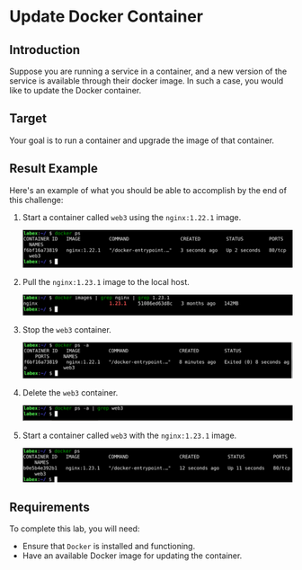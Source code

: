 # Update Docker Container

## Introduction

Suppose you are running a service in a container, and a new version of the service is available through their docker image. In such a case, you would like to update the Docker container.

## Target

Your goal is to run a container and upgrade the image of that container.

## Result Example

Here's an example of what you should be able to accomplish by the end of this challenge:

1. Start a container called `web3` using the `nginx:1.22.1` image.

   ![challenge-container-lifecycle-management-2-1](assets/challenge-container-lifecycle-management-2-1.png)

2. Pull the `nginx:1.23.1` image to the local host.

   ![challenge-container-lifecycle-management-2-2](assets/challenge-container-lifecycle-management-2-2.png)

3. Stop the `web3` container.

   ![challenge-container-lifecycle-management-2-3](assets/challenge-container-lifecycle-management-2-3.png)

4. Delete the `web3` container.

   ![challenge-container-lifecycle-management-2-4](assets/challenge-container-lifecycle-management-2-4.png)

5. Start a container called `web3` with the `nginx:1.23.1` image.

   ![challenge-container-lifecycle-management-2-5](assets/challenge-container-lifecycle-management-2-5.png)

## Requirements

To complete this lab, you will need:

- Ensure that `Docker` is installed and functioning.
- Have an available Docker image for updating the container.

